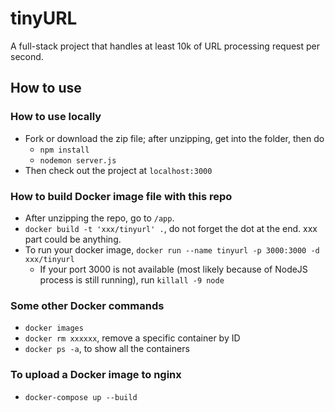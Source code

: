 # tinyURL
A full-stack project that handles at least 10k of URL processing request per second.

## How to use
### How to use locally
* Fork or download the zip file; after unzipping, get into the folder, then do
    * ```npm install```
    * ```nodemon server.js```
* Then check out the project at ```localhost:3000```

### How to build Docker image file with this repo
* After unzipping the repo, go to ```/app```.
* ```docker build -t 'xxx/tinyurl' .```, do not forget the dot at the end. xxx part could be anything.
* To run your docker image, ```docker run --name tinyurl -p 3000:3000 -d xxx/tinyurl```
    * If your port 3000 is not available (most likely because of NodeJS process is still running), run ```killall -9 node```

### Some other Docker commands
* ```docker images```
* ```docker rm xxxxxx```, remove a specific container by ID
* ```docker ps -a```, to show all the containers

### To upload a Docker image to nginx
* ```docker-compose up --build```
